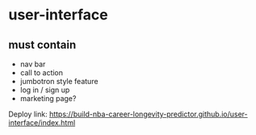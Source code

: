 # user-interface

## must contain

* nav bar
* call to action
* jumbotron style feature
* log in / sign up
* marketing page?

Deploy link: https://build-nba-career-longevity-predictor.github.io/user-interface/index.html

